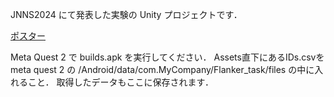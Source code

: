 JNNS2024 にて発表した実験の Unity プロジェクトです．

[ポスター](https://drive.google.com/file/d/1fhmVxXr5buynuHxKrq9mZbKIVcSJRjKU/view?usp=sharing)

Meta Quest 2 で builds.apk を実行してください．
Assets直下にあるIDs.csvを meta quest 2 の /Android/data/com.MyCompany/Flanker_task/files の中に入れること．
取得したデータもここに保存されます．
